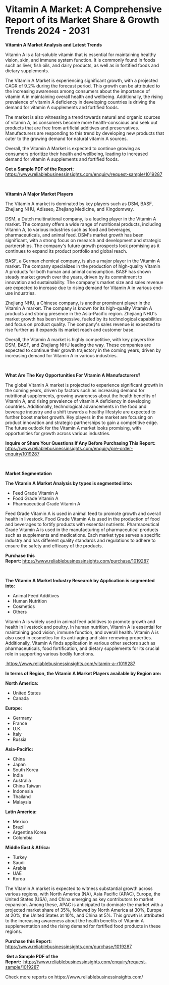 <p><h1>Vitamin A Market: A Comprehensive Report of its Market Share & Growth Trends 2024 - 2031</h1></p><p><strong>Vitamin A Market Analysis and Latest Trends</strong></p>
<p><p>Vitamin A is a fat-soluble vitamin that is essential for maintaining healthy vision, skin, and immune system function. It is commonly found in foods such as liver, fish oils, and dairy products, as well as in fortified foods and dietary supplements.</p><p>The Vitamin A Market is experiencing significant growth, with a projected CAGR of 9.2% during the forecast period. This growth can be attributed to the increasing awareness among consumers about the importance of vitamin A in maintaining overall health and wellbeing. Additionally, the rising prevalence of vitamin A deficiency in developing countries is driving the demand for vitamin A supplements and fortified foods.</p><p>The market is also witnessing a trend towards natural and organic sources of vitamin A, as consumers become more health-conscious and seek out products that are free from artificial additives and preservatives. Manufacturers are responding to this trend by developing new products that cater to the growing demand for natural vitamin A sources.</p><p>Overall, the Vitamin A Market is expected to continue growing as consumers prioritize their health and wellbeing, leading to increased demand for vitamin A supplements and fortified foods.</p></p>
<p><strong>Get a Sample PDF of the Report:&nbsp;</strong> <a href="https://www.reliablebusinessinsights.com/enquiry/request-sample/1019287">https://www.reliablebusinessinsights.com/enquiry/request-sample/1019287</a></p>
<p>&nbsp;</p>
<p><strong>Vitamin A Major Market Players</strong></p>
<p><p>The Vitamin A market is dominated by key players such as DSM, BASF, Zhejiang NHU, Adisseo, Zhejiang Medicine, and Kingdomway. </p><p>DSM, a Dutch multinational company, is a leading player in the Vitamin A market. The company offers a wide range of nutritional products, including Vitamin A, to various industries such as food and beverages, pharmaceuticals, and animal feed. DSM's market growth has been significant, with a strong focus on research and development and strategic partnerships. The company's future growth prospects look promising as it continues to expand its product portfolio and global reach.</p><p>BASF, a German chemical company, is also a major player in the Vitamin A market. The company specializes in the production of high-quality Vitamin A products for both human and animal consumption. BASF has shown steady market growth over the years, driven by its commitment to innovation and sustainability. The company's market size and sales revenue are expected to increase due to rising demand for Vitamin A in various end-use industries.</p><p>Zhejiang NHU, a Chinese company, is another prominent player in the Vitamin A market. The company is known for its high-quality Vitamin A products and strong presence in the Asia-Pacific region. Zhejiang NHU's market growth has been impressive, fueled by its technological capabilities and focus on product quality. The company's sales revenue is expected to rise further as it expands its market reach and customer base.</p><p>Overall, the Vitamin A market is highly competitive, with key players like DSM, BASF, and Zhejiang NHU leading the way. These companies are expected to continue their growth trajectory in the coming years, driven by increasing demand for Vitamin A in various industries.</p></p>
<p>&nbsp;</p>
<p><strong>What Are The Key Opportunities For Vitamin A Manufacturers?</strong></p>
<p><p>The global Vitamin A market is projected to experience significant growth in the coming years, driven by factors such as increasing demand for nutritional supplements, growing awareness about the health benefits of Vitamin A, and rising prevalence of vitamin A deficiency in developing countries. Additionally, technological advancements in the food and beverage industry and a shift towards a healthy lifestyle are expected to further boost market growth. Key players in the market are focusing on product innovation and strategic partnerships to gain a competitive edge. The future outlook for the Vitamin A market looks promising, with opportunities for growth across various industries.</p></p>
<p><strong>Inquire or Share Your Questions If Any Before Purchasing This Report:</strong> <a href="https://www.reliablebusinessinsights.com/enquiry/pre-order-enquiry/1019287">https://www.reliablebusinessinsights.com/enquiry/pre-order-enquiry/1019287</a></p>
<p>&nbsp;</p>
<p><strong>Market Segmentation</strong></p>
<p><strong>The Vitamin A Market Analysis by types is segmented into:</strong></p>
<p><ul><li>Feed Grade Vitamin A</li><li>Food Grade Vitamin A</li><li>Pharmaceutical Grade Vitamin A</li></ul></p>
<p><p>Feed Grade Vitamin A is used in animal feed to promote growth and overall health in livestock. Food Grade Vitamin A is used in the production of food and beverages to fortify products with essential nutrients. Pharmaceutical Grade Vitamin A is used in the manufacturing of pharmaceutical products such as supplements and medications. Each market type serves a specific industry and has different quality standards and regulations to adhere to ensure the safety and efficacy of the products.</p></p>
<p><strong>Purchase this Report:&nbsp;</strong><a href="https://www.reliablebusinessinsights.com/purchase/1019287">https://www.reliablebusinessinsights.com/purchase/1019287</a></p>
<p>&nbsp;</p>
<p><strong>The Vitamin A Market Industry Research by Application is segmented into:</strong></p>
<p><ul><li>Animal Feed Additives</li><li>Human Nutrition</li><li>Cosmetics</li><li>Others</li></ul></p>
<p><p>Vitamin A is widely used in animal feed additives to promote growth and health in livestock and poultry. In human nutrition, Vitamin A is essential for maintaining good vision, immune function, and overall health. Vitamin A is also used in cosmetics for its anti-aging and skin-renewing properties. Additionally, Vitamin A finds application in various other sectors such as pharmaceuticals, food fortification, and dietary supplements for its crucial role in supporting various bodily functions.</p></p>
<p><a href="https://www.reliablebusinessinsights.com/vitamin-a-r1019287">&nbsp;https://www.reliablebusinessinsights.com/vitamin-a-r1019287</a></p>
<p><strong>In terms of Region, the Vitamin A Market Players available by Region are:</strong></p>
<p>
    <p> <strong> North America: </strong>
        <ul>
            <li>United States</li>
            <li>Canada</li>
        </ul>
        </p> 
    <p> <strong> Europe: </strong>
        <ul>
            <li>Germany</li>
            <li>France</li>
            <li>U.K.</li>
            <li>Italy</li>
            <li>Russia</li>
        </ul>
        </p> 
    <p> <strong> Asia-Pacific: </strong>
        <ul>
            <li>China</li>
            <li>Japan</li>
            <li>South Korea</li>
            <li>India</li>
            <li>Australia</li>
            <li>China Taiwan</li>
            <li>Indonesia</li>
            <li>Thailand</li>
            <li>Malaysia</li>
        </ul>
        </p> 
    <p> <strong> Latin America: </strong>
        <ul>
            <li>Mexico</li>
            <li>Brazil</li>
            <li>Argentina Korea</li>
            <li>Colombia</li>
        </ul>
        </p> 
    <p> <strong> Middle East & Africa: </strong>
        <ul>
            <li>Turkey</li>
            <li>Saudi</li>
            <li>Arabia</li>
            <li>UAE</li>
            <li>Korea</li>
        </ul>
    </p>
    </p>
<p><p>The Vitamin A market is expected to witness substantial growth across various regions, with North America (NA), Asia Pacific (APAC), Europe, the United States (USA), and China emerging as key contributors to market expansion. Among these, APAC is anticipated to dominate the market with a projected market share of 35%, followed by North America at 30%, Europe at 20%, the United States at 10%, and China at 5%. This growth is attributed to the increasing awareness about the health benefits of Vitamin A supplementation and the rising demand for fortified food products in these regions.</p></p>
<p><strong>Purchase this Report: </strong><a href="https://www.reliablebusinessinsights.com/purchase/1019287">https://www.reliablebusinessinsights.com/purchase/1019287</a></p>
<p>&nbsp;<strong>Get a Sample PDF of the Report:&nbsp;&nbsp;</strong><a href="https://www.reliablebusinessinsights.com/enquiry/request-sample/1019287">https://www.reliablebusinessinsights.com/enquiry/request-sample/1019287</a></p>
<p><strong></strong></p>
<p>Check more reports on https://www.reliablebusinessinsights.com/</p>
